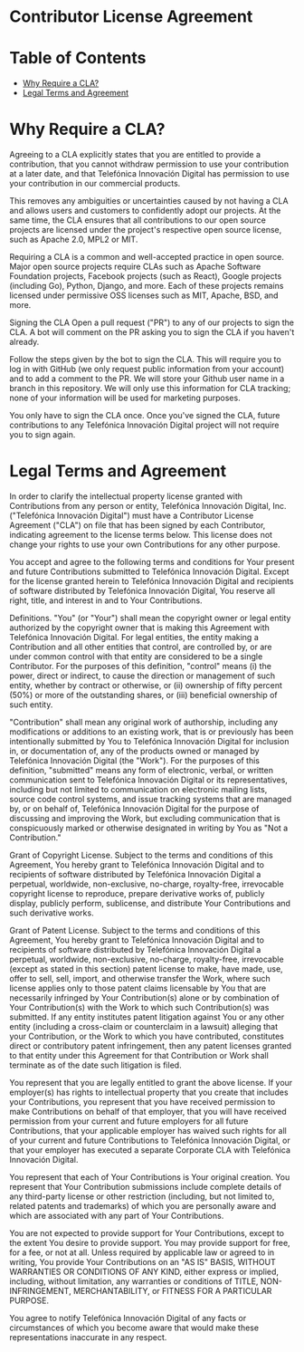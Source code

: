# Contributor License Agreement

# Table of Contents

- [Why Require a CLA?](#why-require-a-cla)
- [Legal Terms and Agreement](#legal-terms-and-agreement)

# Why Require a CLA?
Agreeing to a CLA explicitly states that you are entitled to provide a contribution, that you cannot withdraw permission to use your contribution at a later date, and that Telefónica Innovación Digital has permission to use your contribution in our commercial products.

This removes any ambiguities or uncertainties caused by not having a CLA and allows users and customers to confidently adopt our projects. At the same time, the CLA ensures that all contributions to our open source projects are licensed under the project's respective open source license, such as Apache 2.0, MPL2 or MIT.

Requiring a CLA is a common and well-accepted practice in open source. Major open source projects require CLAs such as Apache Software Foundation projects, Facebook projects (such as React), Google projects (including Go), Python, Django, and more. Each of these projects remains licensed under permissive OSS licenses such as MIT, Apache, BSD, and more.

Signing the CLA
Open a pull request ("PR") to any of our projects to sign the CLA. A bot will comment on the PR asking you to sign the CLA if you haven't already.

Follow the steps given by the bot to sign the CLA. This will require you to log in with GitHub (we only request public information from your account) and to add a comment to the PR. We will store your Github user name in a branch in this repository. We will only use this information for CLA tracking; none of your information will be used for marketing purposes.

You only have to sign the CLA once. Once you've signed the CLA, future contributions to any Telefónica Innovación Digital project will not require you to sign again.

# Legal Terms and Agreement
In order to clarify the intellectual property license granted with Contributions from any person or entity, Telefónica Innovación Digital, Inc. ("Telefónica Innovación Digital") must have a Contributor License Agreement ("CLA") on file that has been signed by each Contributor, indicating agreement to the license terms below. This license does not change your rights to use your own Contributions for any other purpose.

You accept and agree to the following terms and conditions for Your present and future Contributions submitted to Telefónica Innovación Digital. Except for the license granted herein to Telefónica Innovación Digital and recipients of software distributed by Telefónica Innovación Digital, You reserve all right, title, and interest in and to Your Contributions.

Definitions. "You" (or "Your") shall mean the copyright owner or legal entity authorized by the copyright owner that is making this Agreement with Telefónica Innovación Digital. For legal entities, the entity making a Contribution and all other entities that control, are controlled by, or are under common control with that entity are considered to be a single Contributor. For the purposes of this definition, "control" means (i) the power, direct or indirect, to cause the direction or management of such entity, whether by contract or otherwise, or (ii) ownership of fifty percent (50%) or more of the outstanding shares, or (iii) beneficial ownership of such entity.

"Contribution" shall mean any original work of authorship, including any modifications or additions to an existing work, that is or previously has been intentionally submitted by You to Telefónica Innovación Digital for inclusion in, or documentation of, any of the products owned or managed by Telefónica Innovación Digital (the "Work"). For the purposes of this definition, "submitted" means any form of electronic, verbal, or written communication sent to Telefónica Innovación Digital or its representatives, including but not limited to communication on electronic mailing lists, source code control systems, and issue tracking systems that are managed by, or on behalf of, Telefónica Innovación Digital for the purpose of discussing and improving the Work, but excluding communication that is conspicuously marked or otherwise designated in writing by You as "Not a Contribution."

Grant of Copyright License. Subject to the terms and conditions of this Agreement, You hereby grant to Telefónica Innovación Digital and to recipients of software distributed by Telefónica Innovación Digital a perpetual, worldwide, non-exclusive, no-charge, royalty-free, irrevocable copyright license to reproduce, prepare derivative works of, publicly display, publicly perform, sublicense, and distribute Your Contributions and such derivative works.

Grant of Patent License. Subject to the terms and conditions of this Agreement, You hereby grant to Telefónica Innovación Digital and to recipients of software distributed by Telefónica Innovación Digital a perpetual, worldwide, non-exclusive, no-charge, royalty-free, irrevocable (except as stated in this section) patent license to make, have made, use, offer to sell, sell, import, and otherwise transfer the Work, where such license applies only to those patent claims licensable by You that are necessarily infringed by Your Contribution(s) alone or by combination of Your Contribution(s) with the Work to which such Contribution(s) was submitted. If any entity institutes patent litigation against You or any other entity (including a cross-claim or counterclaim in a lawsuit) alleging that your Contribution, or the Work to which you have contributed, constitutes direct or contributory patent infringement, then any patent licenses granted to that entity under this Agreement for that Contribution or Work shall terminate as of the date such litigation is filed.

You represent that you are legally entitled to grant the above license. If your employer(s) has rights to intellectual property that you create that includes your Contributions, you represent that you have received permission to make Contributions on behalf of that employer, that you will have received permission from your current and future employers for all future Contributions, that your applicable employer has waived such rights for all of your current and future Contributions to Telefónica Innovación Digital, or that your employer has executed a separate Corporate CLA with Telefónica Innovación Digital.

You represent that each of Your Contributions is Your original creation. You represent that Your Contribution submissions include complete details of any third-party license or other restriction (including, but not limited to, related patents and trademarks) of which you are personally aware and which are associated with any part of Your Contributions.

You are not expected to provide support for Your Contributions, except to the extent You desire to provide support. You may provide support for free, for a fee, or not at all. Unless required by applicable law or agreed to in writing, You provide Your Contributions on an "AS IS" BASIS, WITHOUT WARRANTIES OR CONDITIONS OF ANY KIND, either express or implied, including, without limitation, any warranties or conditions of TITLE, NON- INFRINGEMENT, MERCHANTABILITY, or FITNESS FOR A PARTICULAR PURPOSE.

You agree to notify Telefónica Innovación Digital of any facts or circumstances of which you become aware that would make these representations inaccurate in any respect.
